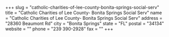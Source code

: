 +++
slug = "catholic-charities-of-lee-county-bonita-springs-social-serv"
title = "Catholic Charities of Lee County- Bonita Springs Social Serv"
name = "Catholic Charities of Lee County- Bonita Springs Social Serv"
address = "28360 Beaumont Rd"
city = "Bonita Springs"
state = "FL"
postal = "34134"
website = ""
phone = "239 390-2928"
fax = ""
+++
